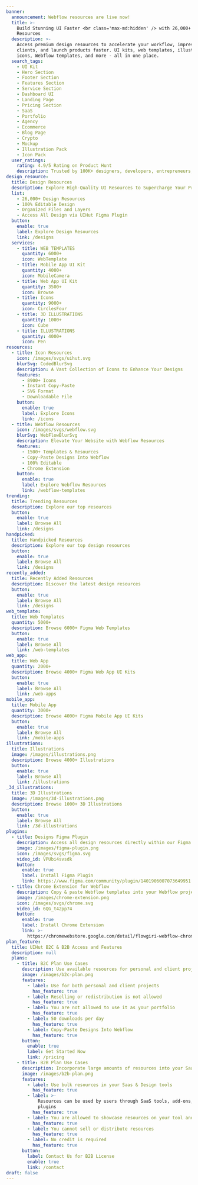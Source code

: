 ```yaml
---
banner:
  announcement: Webflow resources are live now!
  title: >-
    Build Stunning UI Faster <br class='max-md:hidden' /> with 26,000+ Design
    Resources
  description: >-
    Access premium design resources to accelerate your workflow, impress
    clients, and launch products faster. UI kits, web templates, illustrations,
    icons, Webflow templates, and more - all in one place. 
  search_tags:
    - UI Kit
    - Hero Section
    - Footer Section
    - Features Section
    - Service Section
    - Dashboard UI
    - Landing Page
    - Pricing Section
    - SaaS
    - Portfolio
    - Agency
    - Ecommerce
    - Blog Page
    - Crypto
    - Mockup
    - Illustration Pack
    - Icon Pack
  user_ratings:
    rating: 4.9/5 Rating on Product Hunt
    description: Trusted by 100K+ designers, developers, entrepreneurs, and businesses.
design_resource:
  title: Design Resources
  description: Explore High-Quality UI Resources to Supercharge Your Projects
  list:
    - 26,000+ Design Resources
    - 100% Editable Design
    - Organized Files and Layers
    - Access All Design via UIHut Figma Plugin
  button:
    enable: true
    label: Explore Design Resources
    link: /designs
  services:
    - title: WEB TEMPLATES
      quantity: 6000+
      icon: WebTemplate
    - title: Mobile App UI Kit
      quantity: 4000+
      icon: MobileCamera
    - title: Web App UI Kit
      quantity: 3500+
      icon: Browse
    - title: Icons
      quantity: 9000+
      icon: CirclesFour
    - title: 3D ILLUSTRATIONS
      quantity: 1000+
      icon: Cube
    - title: ILLUSTRATIONS
      quantity: 4000+
      icon: Pen
resources:
  - title: Icon Resources
    icon: /images/svgs/uihut.svg
    blurSvg: CodedBlurSvg
    description: A Vast Collection of Icons to Enhance Your Designs
    features:
      - 8900+ Icons
      - Instant Copy-Paste
      - SVG Format
      - Downloadable File
    button:
      enable: true
      label: Explore Icons
      link: /icons
  - title: Webflow Resources
    icon: /images/svgs/webflow.svg
    blurSvg: WebFlowBlurSvg
    description: Elevate Your Website with Webflow Resources
    features:
      - 1500+ Templates & Resources
      - Copy-Paste Designs Into Webflow
      - 100% Editable
      - Chrome Extension
    button:
      enable: true
      label: Explore Webflow Resources
      link: /webflow-templates
trending:
  title: Trending Resources
  description: Explore our top resources
  button:
    enable: true
    label: Browse All
    link: /designs
handpicked:
  title: Handpicked Resources
  description: Explore our top design resources
  button:
    enable: true
    label: Browse All
    link: /designs
recently_added:
  title: Recently Added Resources
  description: Discover the latest design resources
  button:
    enable: true
    label: Browse All
    link: /designs
web_template:
  title: Web Templates
  quantity: 5000+
  description: Browse 6000+ Figma Web Templates
  button:
    enable: true
    label: Browse All
    link: /web-templates
web_app:
  title: Web App
  quantity: 2000+
  description: Browse 4000+ Figma Web App UI Kits
  button:
    enable: true
    label: Browse All
    link: /web-apps
mobile_app:
  title: Mobile App
  quantity: 3000+
  description: Browse 4000+ Figma Mobile App UI Kits
  button:
    enable: true
    label: Browse All
    link: /mobile-apps
illustrations:
  title: Illustrations
  image: /images/illustrations.png
  description: Browse 4000+ Illustrations
  button:
    enable: true
    label: Browse All
    link: /illustrations
_3d_illustrations:
  title: 3D Illustrations
  image: /images/3d-illustrations.png
  description: Browse 1000+ 3D Illustrations
  button:
    enable: true
    label: Browse All
    link: /3d-illustrations
plugins:
  - title: Designs Figma Plugin
    description: Access all design resources directly within our Figma plugin
    image: /images/figma-plugin.png
    icon: /images/svgs/figma.svg
    video_id: VPUbi4svsdk
    button:
      enable: true
      label: Install Figma Plugin
      link: https://www.figma.com/community/plugin/1401906007073649951
  - title: Chrome Extension for Webflow
    description: Copy & paste Webflow templates into your Webflow project
    image: /images/chrome-extension.png
    icon: /images/svgs/chrome.svg
    video_id: 6QG_t42pp74
    button:
      enable: true
      label: Install Chrome Extension
      link: >-
        https://chromewebstore.google.com/detail/flowgiri-webflow-chrome-e/pdfpadfnpoamcfdbmheheaecihhhobbp
plan_feature:
  title: UIHut B2C & B2B Access and Features
  description: null
  plans:
    - title: B2C Plan Use Cases
      description: Use available resources for personal and client projects
      image: /images/b2c-plan.png
      features:
        - label: Use for both personal and client projects
          has_feature: true
        - label: Reselling or redistribution is not allowed
          has_feature: true
        - label: You are not allowed to use it as your portfolio
          has_feature: true
        - label: 50 downloads per day
          has_feature: true
        - label: Copy-Paste Designs Into Webflow
          has_feature: true
      button:
        enable: true
        label: Get Started Now
        link: /pricing
    - title: B2B Plan Use Cases
      description: Incorporate large amounts of resources into your Saas & Design tools
      image: /images/b2b-plan.png
      features:
        - label: Use bulk resources in your Saas & Design tools
          has_feature: true
        - label: >-
            Resources can be used by users through SaaS tools, add-ons, and
            plugins
          has_feature: true
        - label: You are allowed to showcase resources on your tool and platform
          has_feature: true
        - label: You cannot sell or distribute resources
          has_feature: true
        - label: No credit is required
          has_feature: true
      button:
        label: Contact Us for B2B License
        enable: true
        link: /contact
draft: false
---
```

